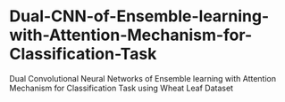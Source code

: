 # Dual-CNN-of-Ensemble-learning-with-Attention-Mechanism-for-Classification-Task
Dual Convolutional Neural Networks of Ensemble learning with Attention Mechanism for Classification Task using Wheat Leaf Dataset
